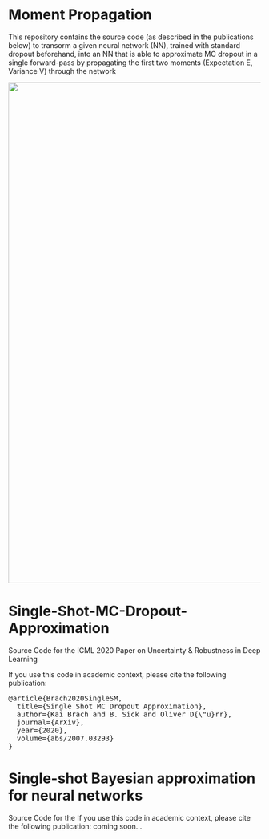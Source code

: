 # Moment Propagation 
This repository contains the source code (as described in the publications below) to transorm a given neural network (NN), trained with standard dropout beforehand, into an NN that is able to approximate MC dropout in a single forward-pass by propagating the first two moments (Expectation E, Variance V) through the network


<img src="https://user-images.githubusercontent.com/49025372/111510086-b68f2c80-874d-11eb-8144-e3f8d21a8eb8.png" width="1000">







# Single-Shot-MC-Dropout-Approximation
Source Code for the ICML 2020 Paper on Uncertainty &amp; Robustness in Deep Learning 

If you use this code in academic context, please cite the following publication:
<pre>
@article{Brach2020SingleSM,
  title={Single Shot MC Dropout Approximation},
  author={Kai Brach and B. Sick and Oliver D{\"u}rr},
  journal={ArXiv},
  year={2020},
  volume={abs/2007.03293}
}
</pre>
# Single-shot Bayesian approximation for neural networks
Source Code for the
If you use this code in academic context, please cite the following publication:
coming soon...
